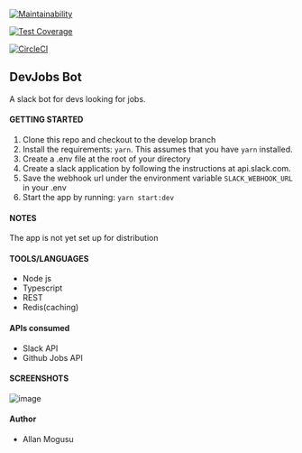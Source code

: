 [![Maintainability](https://api.codeclimate.com/v1/badges/39d075b3b3ce19ead297/maintainability)](https://codeclimate.com/github/Allan690/DevJobs-Slack-bot/maintainability)

[![Test Coverage](https://api.codeclimate.com/v1/badges/39d075b3b3ce19ead297/test_coverage)](https://codeclimate.com/github/Allan690/DevJobs-Slack-bot/test_coverage)

[![CircleCI](https://circleci.com/gh/Allan690/DevJobs-Slack-bot.svg?style=svg)](https://circleci.com/gh/Allan690/DevJobs-Slack-bot)

## DevJobs Bot
A slack bot for devs looking for jobs. 

#### GETTING STARTED
1. Clone this repo and checkout to the develop branch
2. Install the requirements: `yarn`. This assumes that you have `yarn` installed.
3. Create a .env file at the root of your directory 
4. Create a slack application by following the instructions at api.slack.com.
5. Save the webhook url under the environment variable `SLACK_WEBHOOK_URL` in your .env
6. Start the app by running: `yarn start:dev`

#### NOTES
The app is not yet set up for distribution

#### TOOLS/LANGUAGES
- Node js
- Typescript
- REST
- Redis(caching)

#### APIs consumed
- Slack API
- Github Jobs API

#### SCREENSHOTS

![image](https://user-images.githubusercontent.com/23090268/66515253-72731380-eae7-11e9-939c-7a4d1fe7751a.png)
#### Author
- Allan Mogusu
